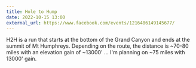 ```yaml
---
title: Hole to Hump
date: 2022-10-15 13:00
external_url: https://www.facebook.com/events/1216486149145677/
---
```

H2H is a run that starts at the bottom of the Grand Canyon and ends at the summit of Mt Humphreys. Depending on the route, the distance is ~70-80 miles with an elevation gain of ~13000' ... I'm planning on ~75 miles with 13000' gain.<br>
  <br>
  
